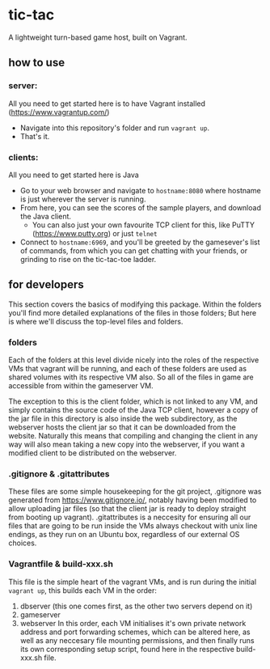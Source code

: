 # tic-tac
A lightweight turn-based game host, built on Vagrant.

## how to use

### server:
All you need to get started here is to have Vagrant installed (https://www.vagrantup.com/)
 - Navigate into this repository's folder and run ```vagrant up```.
 - That's it.
 
### clients:
All you need to get started here is Java
 - Go to your web browser and navigate to ```hostname:8080``` where hostname is just wherever the server is running.
 - From here, you can see the scores of the sample players, and download the Java client.
   - You can also just your own favourite TCP client for this, like PuTTY (https://www.putty.org) or just ```telnet```
 - Connect to ```hostname:6969```, and you'll be greeted by the gamesever's list of commands, from which you can get chatting with your friends, or grinding to rise on the tic-tac-toe ladder.

## for developers
This section covers the basics of modifying this package. Within the folders you'll find more detailed explanations of the files in those folders; But here is where we'll discuss the top-level files and folders.

### folders
Each of the folders at this level divide nicely into the roles of the respective VMs that vagrant will be running, and each of these folders are used as shared volumes with its respective VM also. So all of the files in game are accessible from within the gameserver VM. 

The exception to this is the client folder, which is not linked to any VM, and simply contains the source code of the Java TCP client, however a copy of the jar file in this directory is also inside the web subdirectory, as the webserver hosts the client jar so that it can be downloaded from the website. Naturally this means that compiling and changing the client in any way will also mean taking a new copy into the webserver, if you want a modified client to be distributed on the webserver.

### .gitignore & .gitattributes
These files are some simple housekeeping for the git project, .gitignore was generated from https://www.gitignore.io/, notably having been modified to allow uploading jar files (so that the client jar is ready to deploy straight from booting up vagrant). .gitattributes is a neccesity for ensuring all our files that are going to be run inside the VMs always checkout with unix line endings, as they run on an Ubuntu box, regardless of our external OS choices.

### Vagrantfile & build-xxx.sh
This file is the simple heart of the vagrant VMs, and is run during the initial ```vagrant up```, this builds each VM in the order:
 1. dbserver (this one comes first, as the other two servers depend on it)
 2. gameserver 
 3. webserver
In this order, each VM initialises it's own private network address and port forwarding schemes, which can be altered here, as well as any neccesary file mounting permissions, and then finally runs its own corresponding setup script, found here in the respective build-xxx.sh file.
